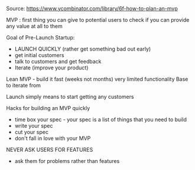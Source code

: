 Source: https://www.ycombinator.com/library/6f-how-to-plan-an-mvp

MVP : first thing you can give to potential users to check if you can provide any value at all to them

Goal of Pre-Launch Startup: 
- LAUNCH QUICKLY (rather get something bad out early)
- get initial customers
- talk to customers and get feedback 
- Iterate (improve your product)

Lean MVP - build it fast (weeks not months)
very limited functionality
Base to iterate from

Launch simply means to start getting any customers 

Hacks for building an MVP quickly
- time box your spec - your spec is a list of things that you need to build
- write your spec
- cut your spec
- don't fall in love with your MVP 


NEVER ASK USERS FOR FEATURES 
- ask them for problems rather than features 